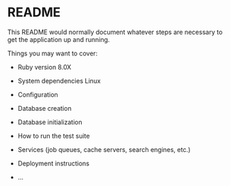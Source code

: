 # README

This README would normally document whatever steps are necessary to get the
application up and running.

Things you may want to cover:

* Ruby version 8.0X

* System dependencies Linux

* Configuration

* Database creation

* Database initialization

* How to run the test suite 

* Services (job queues, cache servers, search engines, etc.)

* Deployment instructions

* ...

